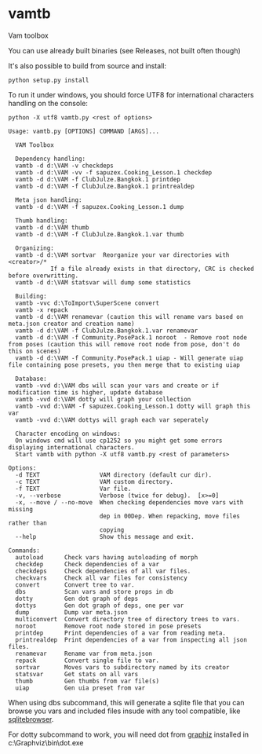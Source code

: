 # vamtb
Vam toolbox

You can use already built binaries (see Releases, not built often though)

It's also possible to build from source and install:
````
python setup.py install
````

To run it under windows, you should force UTF8 for international characters handling on the console:

````
python -X utf8 vamtb.py <rest of options>
````

```text
Usage: vamtb.py [OPTIONS] COMMAND [ARGS]...

  VAM Toolbox

  Dependency handling:
  vamtb -d d:\VAM -v checkdeps
  vamtb -d d:\VAM -vv -f sapuzex.Cooking_Lesson.1 checkdep
  vamtb -d d:\VAM -f ClubJulze.Bangkok.1 printdep
  vamtb -d d:\VAM -f ClubJulze.Bangkok.1 printrealdep

  Meta json handling:
  vamtb -d d:\VAM -f sapuzex.Cooking_Lesson.1 dump

  Thumb handling:
  vamtb -d d:\VAM thumb
  vamtb -d d:\VAM -f ClubJulze.Bangkok.1.var thumb

  Organizing:
  vamtb -d d:\VAM sortvar  Reorganize your var directories with <creator>/*
            If a file already exists in that directory, CRC is checked before overwritting.
  vamtb -d d:\VAM statsvar will dump some statistics

  Building:
  vamtb -vvc d:\ToImport\SuperScene convert
  vamtb -x repack
  vamtb -d d:\VAM renamevar (caution this will rename vars based on meta.json creator and creation name)
  vamtb -d d:\VAM -f ClubJulze.Bangkok.1.var renamevar
  vamtb -d d:\VAM -f Community.PosePack.1 noroot  - Remove root node from poses (caution this will remove root node from pose, don't do this on scenes)
  vamtb -d d:\VAM -f Community.PosePack.1 uiap - Will generate uiap file containing pose presets, you then merge that to existing uiap

  Database:
  vamtb -vvd d:\VAM dbs will scan your vars and create or if modification time is higher, update database
  vamtb -vvd d:\VAM dotty will graph your collection
  vamtb -vvd d:\VAM -f sapuzex.Cooking_Lesson.1 dotty will graph this var
  vamtb -vvd d:\VAM dottys will graph each var seperately

  Character encoding on windows:
  On windows cmd will use cp1252 so you might get some errors displaying international characters.
  Start vamtb with python -X utf8 vamtb.py <rest of parameters>

Options:
  -d TEXT                 VAM directory (default cur dir).
  -c TEXT                 VAM custom directory.
  -f TEXT                 Var file.
  -v, --verbose           Verbose (twice for debug).  [x>=0]
  -x, --move / --no-move  When checking dependencies move vars with missing
                          dep in 00Dep. When repacking, move files rather than
                          copying
  --help                  Show this message and exit.

Commands:
  autoload      Check vars having autoloading of morph
  checkdep      Check dependencies of a var
  checkdeps     Check dependencies of all var files.
  checkvars     Check all var files for consistency
  convert       Convert tree to var.
  dbs           Scan vars and store props in db
  dotty         Gen dot graph of deps
  dottys        Gen dot graph of deps, one per var
  dump          Dump var meta.json
  multiconvert  Convert directory tree of directory trees to vars.
  noroot        Remove root node stored in pose presets
  printdep      Print dependencies of a var from reading meta.
  printrealdep  Print dependencies of a var from inspecting all json files.
  renamevar     Rename var from meta.json
  repack        Convert single file to var.
  sortvar       Moves vars to subdirectory named by its creator
  statsvar      Get stats on all vars
  thumb         Gen thumbs from var file(s)
  uiap          Gen uia preset from var

```
When using dbs subcommand, this will generate a sqlite file that you can browse you vars and included files insude with any tool compatible, like [sqlitebrowser](https://sqlitebrowser.org/).

For dotty subcommand to work, you will need dot from [graphiz](https://www.graphviz.org/download/) installed in c:\Graphviz\bin\dot.exe